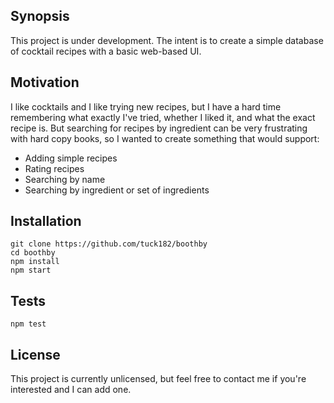 ## Synopsis

This project is under development. The intent is to create a simple database of cocktail recipes with a basic web-based UI.

## Motivation

I like cocktails and I like trying new recipes, but I have a hard time remembering what exactly
I've tried, whether I liked it, and what the exact recipe is. But searching for recipes by
ingredient can be very frustrating with hard copy books, so I wanted to create something that
would support:

* Adding simple recipes
* Rating recipes
* Searching by name
* Searching by ingredient or set of ingredients

## Installation

```
git clone https://github.com/tuck182/boothby
cd boothby
npm install
npm start
```

## Tests

```
npm test
```

## License

This project is currently unlicensed, but feel free to contact me if you're interested and
I can add one.
